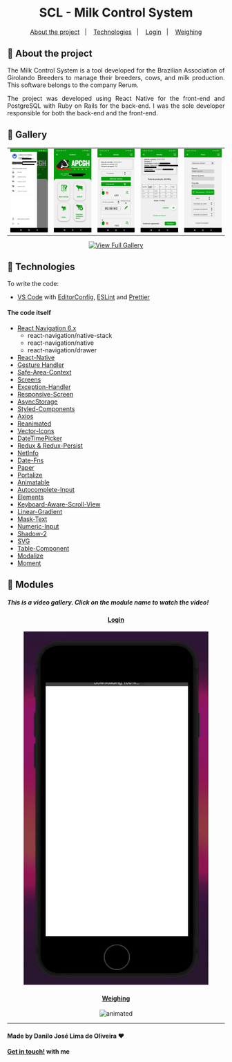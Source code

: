 <div align="center">

</div>

<div align="center">

# SCL - Milk Control System

</div>

<p align="center" direction="row">
  <a href="#iphone-about-the-project">About the project</a>&nbsp;&nbsp;&nbsp;|&nbsp;&nbsp;&nbsp;
  <a href="#rocket-technologies">Technologies</a>&nbsp;&nbsp;&nbsp;|&nbsp;&nbsp;&nbsp;
  <a href="#login">Login</a>&nbsp;&nbsp;&nbsp;|&nbsp;&nbsp;&nbsp;
  <a href="#weighing">Weighing</a>
</p>

## :iphone: About the project

<p align="justify">
The Milk Control System is a tool developed for the Brazilian Association of Girolando Breeders to manage their breeders, cows, and milk production. This software belongs to the company Rerum.
</p>

<p align="justify">
The project was developed using React Native for the front-end and PostgreSQL with Ruby on Rails for the back-end. I was the sole developer responsible for both the back-end and the front-end.
</p>

## 📸 Gallery

<table>
  <tr>
    <td align="center">
      <a href="#">
        <img src="./assets/Drawer.jpg" alt="Component 1" width="200"/>
      </a>
    </td>
    <td align="center">
      <a href="#">
        <img src="./assets/Menu.jpg" alt="Component 2" width="200"/>
      </a>
    </td>
    <td align="center">
      <a href="#">
        <img src="./assets/Animais.jpg" alt="Component 3" width="200"/>
      </a>
    </td>
    <td align="center">
      <a href="#">
        <img src="./assets/Revisao.jpg" alt="Component 4" width="200"/>
      </a>
    </td>
    <td align="center">
      <a href="#">
        <img src="./assets/Parto.jpg" alt="Component 4" width="200"/>
      </a>
    </td>
  </tr>
</table>

<p align="center">
  <a href="https://flic.kr/s/aHBqjCc7yQ" target="_blank">
    <img src="https://img.shields.io/badge/View%20Full%20Gallery-0078D7?style=for-the-badge&logo=google&logoColor=white" alt="View Full Gallery"/>
  </a>
</p>


## :rocket: Technologies

To write the code:
-  [VS Code][vc] with [EditorConfig][vceditconfig], [ESLint][vceslint] and [Prettier][vcprettier]

#### The code itself
-  [React Navigation 6.x]()
    - react-navigation/native-stack
    - react-navigation/native
    - react-navigation/drawer
-  [React-Native](https://facebook.github.io/react-native/)
-  [Gesture Handler](https://kmagiera.github.io/react-native-gesture-handler/)
-  [Safe-Area-Context](https://github.com/th3rdwave/react-native-safe-area-context)
-  [Screens](https://github.com/software-mansion/react-native-screens)
-  [Exception-Handler](https://github.com/a7ul/react-native-exception-handler)
-  [Responsive-Screen](https://github.com/marudy/react-native-responsive-screen)
-  [AsyncStorage](https://github.com/react-native-community/async-storage)
-  [Styled-Components](https://www.styled-components.com/)
-  [Axios](https://www.npmjs.com/package/react-native-axios)
-  [Reanimated](https://github.com/software-mansion/react-native-reanimated)
-  [Vector-Icons](https://github.com/oblador/react-native-vector-icons)
-  [DateTimePicker](https://github.com/react-native-datetimepicker/datetimepicker)
-  [Redux & Redux-Persist](https://https://redux.js.org/introduction/getting-started)
-  [NetInfo](https://github.com/react-native-netinfo/react-native-netinfo)
-  [Date-Fns](https://github.com/date-fns/date-fns)
-  [Paper](https://reactnativepaper.com)
-  [Portalize](https://github.com/jeremybarbet/react-native-portalize)
-  [Animatable](https://https://github.com/oblador/react-native-animatable)
-  [Autocomplete-Input](Autocomplete-Input)
-  [Elements](https://reactnativeelements.com)
-  [Keyboard-Aware-Scroll-View](https://https://github.com/APSL/react-native-keyboard-aware-scroll-view)
-  [Linear-Gradient](https://github.com/react-native-linear-gradient/react-native-linear-gradient)
-  [Mask-Text](https://github.com/akinncar/react-native-mask-text)
-  [Numeric-Input](https://github.com/himelbrand/react-native-numeric-input)
-  [Shadow-2](https://github.com/SrBrahma/react-native-shadow-2)
-  [SVG](https://github.com/software-mansion/react-native-svg)
-  [Table-Component](https://github.com/Gil2015/react-native-table-component)
-  [Modalize](https://github.com/jeremybarbet/react-native-portalize)
-  [Moment](https://momentjs.com)

## :balloon: Modules 
##### This is a video gallery. Click on the module name to watch the video!

<div align="center">

#### [Login](https://mega.nz/file/1oEQDByL#YPAT9MicDYn-5dDY41A3G4OBBm4oxtTajKK-kJeqPaI)
<img src="./assets/1_Login.gif" alt="animated" />

#### [Weighing](https://mega.nz/file/E0N3na4Q#-lLSb0adqH_osrPKUeb5KDUEj1fkt6UnDs5BDmOKJuE)
<img src="./assets/2.gif" alt="animated" />

</div>

---

#### Made by Danilo José Lima de Oliveira ♥ 
#### [Get in touch!](https://www.linkedin.com/in/danilo-js/) with me 

[vc]: https://code.visualstudio.com/
[vceditconfig]: https://marketplace.visualstudio.com/items?itemName=EditorConfig.EditorConfig
[vceslint]: https://marketplace.visualstudio.com/items?itemName=dbaeumer.vscode-eslint
[vcprettier]: https://marketplace.visualstudio.com/items?itemName=esbenp.prettier-vscode